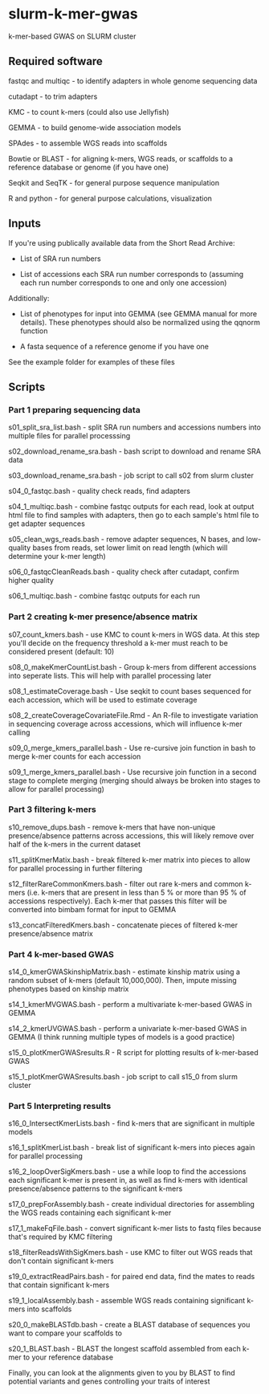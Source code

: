 # slurm-k-mer-gwas
k-mer-based GWAS on SLURM cluster

## Required software
fastqc and multiqc - to identify adapters in whole genome sequencing data

cutadapt - to trim adapters

KMC - to count k-mers (could also use Jellyfish)

GEMMA - to build genome-wide association models 

SPAdes - to assemble WGS reads into scaffolds

Bowtie or BLAST - for aligning k-mers, WGS reads, or scaffolds to a reference database or genome (if you have one)

Seqkit and SeqTK - for general purpose sequence manipulation

R and python - for general purpose calculations, visualization

## Inputs
If you're using publically available data from the Short Read Archive:

* List of SRA run numbers

* List of accessions each SRA run number corresponds to (assuming each run number corresponds to one and only one accession)

Additionally:

* List of phenotypes for input into GEMMA (see GEMMA manual for more details). These phenotypes should also be normalized using the qqnorm function

* A fasta sequence of a reference genome if you have one

See the example folder for examples of these files

## Scripts

### Part 1 preparing sequencing data
s01_split_sra_list.bash - split SRA run numbers and accessions numbers into multiple files for parallel processsing

s02_download_rename_sra.bash - bash script to download and rename SRA data

s03_download_rename_sra.bash - job script to call s02 from slurm cluster

s04_0_fastqc.bash - quality check reads, find adapters

s04_1_multiqc.bash - combine fastqc outputs for each read, look at output html file to find samples with adapters, then go to each sample's html file to get adapter sequences

s05_clean_wgs_reads.bash - remove adapter sequences, N bases, and low-quality bases from reads, set lower limit on read length (which will determine your k-mer length)

s06_0_fastqcCleanReads.bash - quality check after cutadapt, confirm higher quality

s06_1_multiqc.bash - combine fastqc outputs for each run

### Part 2 creating k-mer presence/absence matrix
s07_count_kmers.bash - use KMC to count k-mers in WGS data. At this step you'll decide on the frequency threshold a k-mer must reach to be considered present (default: 10)

s08_0_makeKmerCountList.bash - Group k-mers from different accessions into seperate lists. This will help with parallel processing later

s08_1_estimateCoverage.bash - Use seqkit to count bases sequenced for each accession, which will be used to estimate coverage

s08_2_createCoverageCovariateFile.Rmd - An R-file to investigate variation in sequencing coverage across accessions, which will influence k-mer calling

s09_0_merge_kmers_parallel.bash - Use re-cursive join function in bash to merge k-mer counts for each accession

s09_1_merge_kmers_parallel.bash - Use recursive join function in a second stage to complete merging (merging should always be broken into stages to allow for parallel processing)

### Part 3 filtering k-mers
s10_remove_dups.bash - remove k-mers that have non-unique presence/absence patterns across accessions, this will likely remove over half of the k-mers in the current dataset

s11_splitKmerMatix.bash - break filtered k-mer matrix into pieces to allow for parallel processing in further filtering

s12_filterRareCommonKmers.bash - filter out rare k-mers and common k-mers (i.e. k-mers that are present in less than 5 % or more than 95 % of accessions respectively). Each k-mer that passes this filter will be converted into bimbam format for input to GEMMA

s13_concatFilteredKmers.bash - concatenate pieces of filtered k-mer presence/absence matrix

### Part 4 k-mer-based GWAS
s14_0_kmerGWASkinshipMatrix.bash - estimate kinship matrix using a random subset of k-mers (default 10,000,000). Then, impute missing phenotypes based on kinship matrix

s14_1_kmerMVGWAS.bash - perform a multivariate k-mer-based GWAS in GEMMA 

s14_2_kmerUVGWAS.bash - perform a univariate k-mer-based GWAS in GEMMA (I think running multiple types of models is a good practice)

s15_0_plotKmerGWASresults.R - R script for plotting results of k-mer-based GWAS

s15_1_plotKmerGWASresults.bash - job script to call s15_0 from slurm cluster

### Part 5 Interpreting results
s16_0_IntersectKmerLists.bash - find k-mers that are significant in multiple models

s16_1_splitKmerList.bash - break list of significant k-mers into pieces again for parallel processing

s16_2_loopOverSigKmers.bash - use a while loop to find the accessions each significant k-mer is present in, as well as find k-mers with identical presence/absence patterns to the significant k-mers

s17_0_prepForAssembly.bash - create individual directories for assembling the WGS reads containing each significant k-mer

s17_1_makeFqFile.bash - convert significant k-mer lists to fastq files because that's required by KMC filtering

s18_filterReadsWithSigKmers.bash - use KMC to filter out WGS reads that don't contain significant k-mers

s19_0_extractReadPairs.bash - for paired end data, find the mates to reads that contain significant k-mers

s19_1_localAssembly.bash - assemble WGS reads containing significant k-mers into scaffolds

s20_0_makeBLASTdb.bash - create a BLAST database of sequences you want to compare your scaffolds to

s20_1_BLAST.bash - BLAST the longest scaffold assembled from each k-mer to your reference database

Finally, you can look at the alignments given to you by BLAST to find potential variants and genes controlling your traits of interest
